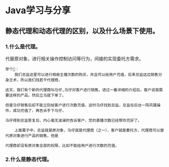 # Java学习与分享
## 静态代理和动态代理的区别，以及什么场景下使用。
### 1.什么是代理。
代替原对象，进行相关操作控制访问等行为，间接的实现委托方需求。 

    举个🌰：
        我们总监这里可以进行相册主播次数的购买，并且可以给用户充值，后来总监这边销售分身乏术，所以我们找若干代理商，
    
    这天，我们有个新的代理商叫马仔,马仔对客户进行销售，进过一番详细的介绍后，客户说我需要这样的产品，然后立马就下单了。
    
    但是马仔销售后却不能立刻给客户进行次数充值，这时马仔找到总监，总监在后台一阵风骚操作，成功充值了，再告诉手下马仔，
    
    马仔得到总监答复后，内心毫无波澜的告诉客户，您的直播次数已经帮你充好了。
    
        上面栗子中，总监就是原对象，马仔就是代理商（之一），客户就是委托方，代理商可以替代原对象进行产品的销售，但是
    
    代理商却没有原对象全部的权限，比如不能给用户进行次数的充值，
### 2.什么是静态代理。


